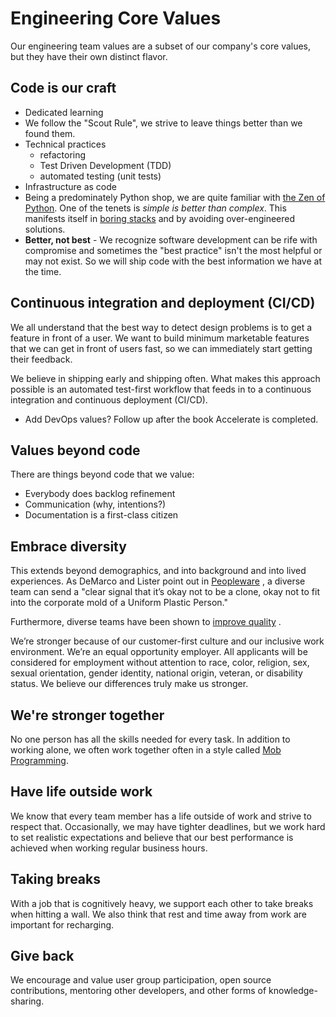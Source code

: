 # Engineering Core Values

Our engineering team values are a subset of our company's core values, but they have their own distinct flavor.

## Code is our craft

- Dedicated learning
- We follow the "Scout Rule", we strive to leave things better than we found them.
- Technical practices
  - refactoring
  - Test Driven Development (TDD)
  - automated testing (unit tests)
- Infrastructure as code
- Being a predominately Python shop, we are quite familiar
  with [the Zen of Python](https://www.python.org/dev/peps/pep-0020/). One of the tenets is _simple is better than
  complex_. This manifests itself in
  [boring stacks](http://www.expatsoftware.com/Articles/happiness-is-a-boring-stack.html) and by avoiding
  over-engineered solutions.
- **Better, not best** - We recognize software development can be rife with compromise and sometimes the "best practice"
  isn't the most helpful or may not exist. So we will ship code with the best information we have at the time.

## Continuous integration and deployment (CI/CD)

We all understand that the best way to detect design problems is to get a feature in front of a user. We want to build
minimum marketable features that we can get in front of users fast, so we can immediately start getting their feedback.

We believe in shipping early and shipping often. What makes this approach possible is an automated test-first workflow
that feeds in to a continuous integration and continuous deployment (CI/CD).

- Add DevOps values? Follow up after the book Accelerate is completed.

## Values beyond code

There are things beyond code that we value:

- Everybody does backlog refinement
- Communication (why, intentions?)
- Documentation is a first-class citizen

## Embrace diversity

This extends beyond demographics, and into background and into lived experiences. As DeMarco and Lister point out
in [Peopleware](https://www.amazon.com/s?ie=UTF8&field-keywords=peopleware&index=blended&link_code=qs&sourceid=Mozilla-search&tag=wwwcanoniccom-20)
, a diverse team can send a "clear signal that it’s okay not to be a clone, okay not to fit into the corporate mold of a
Uniform Plastic Person."

Furthermore, diverse teams have been shown
to [improve quality](http://www.npr.org/2014/03/21/292225798/does-diversity-on-research-team-improve-quality-of-science)
.

We’re stronger because of our customer-first culture and our inclusive work environment. We’re an equal opportunity
employer. All applicants will be considered for employment without attention to race, color, religion, sex, sexual
orientation, gender identity, national origin, veteran, or disability status. We believe our differences truly make us
stronger.

## We're stronger together

No one person has all the skills needed for every task. In addition to working alone, we often work together often in a
style called [Mob Programming](https://mobprogramming.org).

## Have life outside work

We know that every team member has a life outside of work and strive to respect that. Occasionally, we may have tighter
deadlines, but we work hard to set realistic expectations and believe that our best performance is achieved when working
regular business hours.

## Taking breaks

With a job that is cognitively heavy, we support each other to take breaks when hitting a wall. We also think that rest
and time away from work are important for recharging.

## Give back

We encourage and value user group participation, open source contributions, mentoring other developers, and other forms
of knowledge-sharing.
